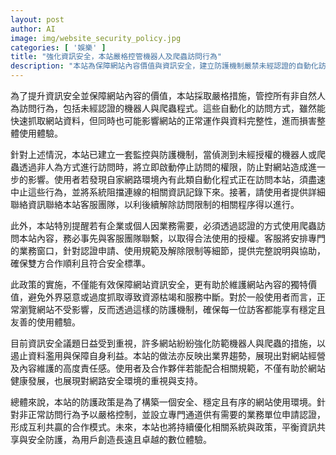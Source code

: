```yaml
---
layout: post
author: AI
image: img/website_security_policy.jpg
categories: [ '娛樂' ]
title: "強化資訊安全，本站嚴格控管機器人及爬蟲訪問行為"
description: "本站為保障網站內容價值與資訊安全，建立防護機制嚴禁未經認證的自動化訪問，並提供業務單位合法使用爬蟲的申請管道，確保使用體驗穩定且安全。"
---
```

為了提升資訊安全並保障網站內容的價值，本站採取嚴格措施，管控所有非自然人為訪問行為，包括未經認證的機器人與爬蟲程式。這些自動化的訪問方式，雖然能快速抓取網站資料，但同時也可能影響網站的正常運作與資料完整性，進而損害整體使用體驗。

針對上述情況，本站已建立一套監控與防護機制，當偵測到未經授權的機器人或爬蟲透過非人為方式進行訪問時，將立即啟動停止訪問的權限，防止對網站造成進一步的影響。使用者若發現自家網路環境內有此類自動化程式正在訪問本站，須盡速中止這些行為，並將系統阻擋連線的相關資訊記錄下來。接著，請使用者提供詳細聯絡資訊聯絡本站客服團隊，以利後續解除訪問限制的相關程序得以進行。

此外，本站特別提醒若有企業或個人因業務需要，必須透過認證的方式使用爬蟲訪問本站內容，務必事先與客服團隊聯繫，以取得合法使用的授權。客服將安排專門的業務窗口，針對認證申請、使用規範及解除限制等細節，提供完整說明與協助，確保雙方合作順利且符合安全標準。

此政策的實施，不僅能有效保障網站資訊安全，更有助於維護網站內容的獨特價值，避免外界惡意或過度抓取導致資源枯竭和服務中斷。對於一般使用者而言，正常瀏覽網站不受影響，反而透過這樣的防護機制，確保每一位訪客都能享有穩定且友善的使用體驗。

目前資訊安全議題日益受到重視，許多網站紛紛強化防範機器人與爬蟲的措施，以遏止資料濫用與保障自身利益。本站的做法亦反映出業界趨勢，展現出對網站經營及內容維護的高度責任感。使用者及合作夥伴若能配合相關規範，不僅有助於網站健康發展，也展現對網路安全環境的重視與支持。

總體來說，本站的防護政策是為了構築一個安全、穩定且有序的網站使用環境。針對非正常訪問行為予以嚴格控制，並設立專門通道供有需要的業務單位申請認證，形成互利共贏的合作模式。未來，本站也將持續優化相關系統與政策，平衡資訊共享與安全防護，為用戶創造長遠且卓越的數位體驗。